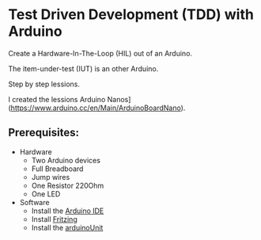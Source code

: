 # Test Driven Development (TDD) with Arduino

Create a Hardware-In-The-Loop (HIL) out of an Arduino.

The item-under-test (IUT) is an other Arduino.

Step by step lessions.

I created the lessions  Arduino Nanos](https://www.arduino.cc/en/Main/ArduinoBoardNano).

## Prerequisites:
* Hardware
   * Two Arduino devices
   * Full Breadboard
   * Jump wires
   * One Resistor 220Ohm
   * One LED
* Software
   * Install the [Arduino IDE](https://www.arduino.cc/en/Main/Software)
   * Install [Fritzing](http://fritzing.org)
   * Install the [arduinoUnit](https://github.com/mmurdoch/arduinounit)


